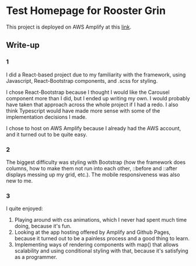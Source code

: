 # Test Homepage for Rooster Grin

This project is deployed on AWS Amplify at this [link](https://main.d14svrrufh58c2.amplifyapp.com/).

## Write-up

### 1

I did a React-based project due to my familiarity with the framework, using Javascript, React-Bootstrap components, and .scss for styling.  

I chose React-Bootstrap because I thought I would like the Carousel component more than I did, but I ended up writing my own.  I would probably have taken that approach across the whole project if I had a redo.  I also think Typescript would have made more sense with some of the implementation decisions I made.

I chose to host on AWS Amplify because I already had the AWS account, and it turned out to be quite easy.

### 2

The biggest difficulty was styling with Bootstrap (how the framework does columns, how to make them not run into each other, ::before and ::after displays messing up my grid, etc.).  The mobile responsiveness was also new to me.

### 3

I quite enjoyed:

1. Playing around with css animations, which I never had spent much time doing, because it's fun.
2. Looking at the app hosting offered by Amplify and Github Pages, because it turned out to be a painless process and a good thing to learn.
3. Implementing ways of rendering components with map() that allows scalability and using conditional styling with that, because it's satisfying as a programmer.
